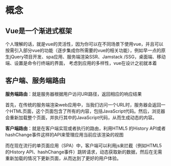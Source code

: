 # 概念

## Vue是一个渐进式框架

个人理解的话，就是vue的灵活性，因为你可以在不同场景下使用vue，并且可以按需引入部分vue的功能（逐步集成你所需要的vue的相关功能），例如早一点的原生jQuery项目开发、spa应用、服务端渲染SSR、Jamstack /SSG，桌面端、移动端、设置是命令行终端的界面， 考虑到应用的多样性，vue在设计之初就本着


## 客户端、服务端路由

**服务端路由**：就是服务器根据用户访问URl路径，返回相应的响应结果

首先，在传统的服务端渲染web应用中，当我们访问一个URL时，服务器会返回一个HTML页面，这个页面包含了所有的内容，包括JavaScript代码。然后，浏览器会重新加载整个页面，并执行其中的JavaScript代码，从而生成动态的内容。

**客户端路由**：就是在客户端实现或者执行的路由，利用HTML5 的History API或者hashChange事件这样的API来管理应用当前应该渲染的视图

而在现在流行的单页面应用（SPA）中，客户端可以利用js来拦截（例如HTML5 的History API、hashChange事件）跳转请求，动态获取新的数据，然后在无需重新加载的情况下更新页面，从而达到了更好的用户体验。





